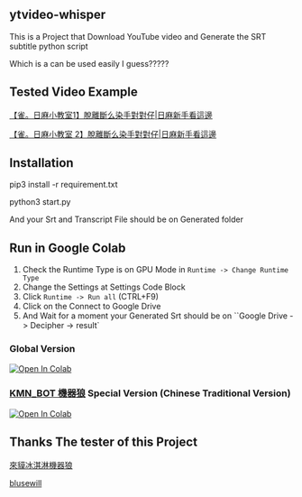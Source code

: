 ## ytvideo-whisper

This is a Project that Download YouTube video and Generate the SRT subtitle python script

Which is a can be used easily I guess?????


## Tested Video Example

[【雀。日麻小教室1】脫離斷么染手對對仔|日麻新手看這邊](https://youtu.be/b_O-TkpYi_w)

[【雀。日麻小教室 2】脫離斷么染手對對仔|日麻新手看這邊](https://youtu.be/tD2fBWsZrZU)


## Installation

pip3 install -r requirement.txt

python3 start.py

And your Srt and Transcript File should be on Generated folder

## Run in Google Colab

1. Check the Runtime Type is on GPU Mode in ``Runtime -> Change Runtime Type ``
1. Change the Settings at Settings Code Block
1. Click ``Runtime -> Run all`` (CTRL+F9)
1. Click on the Connect to Google Drive
1. And Wait for a moment your Generated Srt should be on ``Google Drive -> Decipher -> result`

### Global Version

[![Open In Colab](https://colab.research.google.com/assets/colab-badge.svg)](https://colab.research.google.com/github/blusewill/ytvideo-whisper/blob/master/ytvideo_whisper.ipynb)

### [KMN_BOT 機器狼](https://twitter.com/V_KMN_BOT) Special Version (Chinese Traditional Version)

[![Open In Colab](https://colab.research.google.com/assets/colab-badge.svg)](https://colab.research.google.com/github/blusewill/ytvideo-whisper/blob/master/ytvideo_whisper_KMN_BOT_Version.ipynb)


## Thanks The tester of this Project

[來貘冰淇淋機器狼](https://www.plurk.com/KMN_BOT)

[blusewill](https://blusewill.ml)
